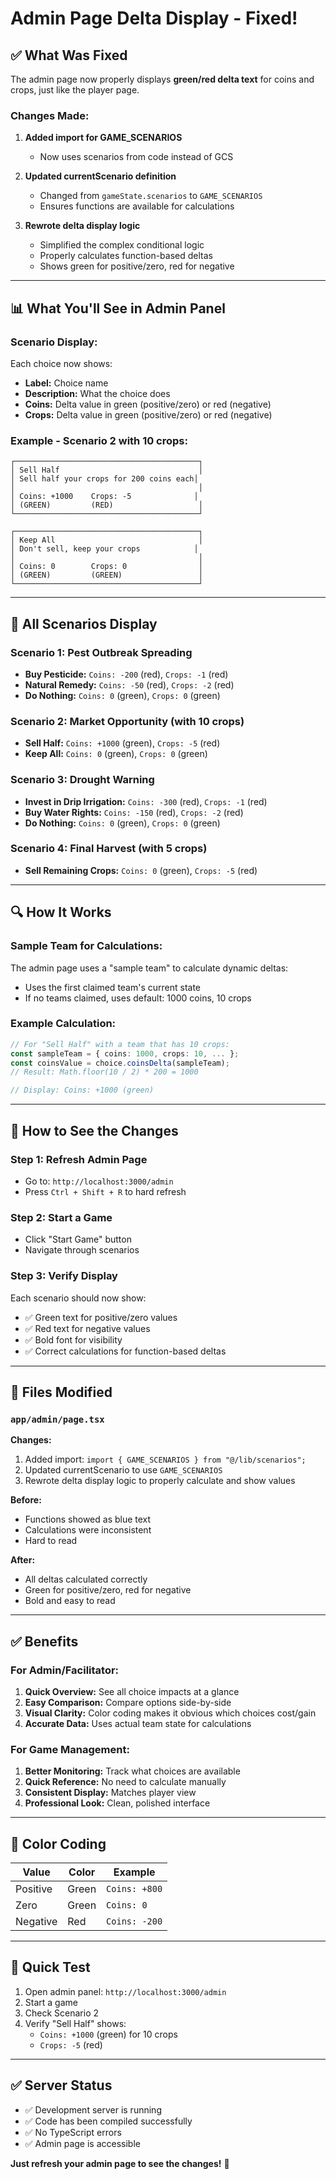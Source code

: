 # Admin Page Delta Display - Fixed!

## ✅ What Was Fixed

The admin page now properly displays **green/red delta text** for coins and crops, just like the player page.

### Changes Made:

1. **Added import for GAME_SCENARIOS**

    - Now uses scenarios from code instead of GCS

2. **Updated currentScenario definition**

    - Changed from `gameState.scenarios` to `GAME_SCENARIOS`
    - Ensures functions are available for calculations

3. **Rewrote delta display logic**
    - Simplified the complex conditional logic
    - Properly calculates function-based deltas
    - Shows green for positive/zero, red for negative

---

## 📊 What You'll See in Admin Panel

### Scenario Display:

Each choice now shows:

-   **Label:** Choice name
-   **Description:** What the choice does
-   **Coins:** Delta value in green (positive/zero) or red (negative)
-   **Crops:** Delta value in green (positive/zero) or red (negative)

### Example - Scenario 2 with 10 crops:

```
┌─────────────────────────────────────────┐
│ Sell Half                               │
│ Sell half your crops for 200 coins each│
│                                         │
│ Coins: +1000    Crops: -5              │
│ (GREEN)         (RED)                   │
└─────────────────────────────────────────┘

┌─────────────────────────────────────────┐
│ Keep All                                │
│ Don't sell, keep your crops            │
│                                         │
│ Coins: 0        Crops: 0                │
│ (GREEN)         (GREEN)                 │
└─────────────────────────────────────────┘
```

---

## 🎯 All Scenarios Display

### Scenario 1: Pest Outbreak Spreading

-   **Buy Pesticide:** `Coins: -200` (red), `Crops: -1` (red)
-   **Natural Remedy:** `Coins: -50` (red), `Crops: -2` (red)
-   **Do Nothing:** `Coins: 0` (green), `Crops: 0` (green)

### Scenario 2: Market Opportunity (with 10 crops)

-   **Sell Half:** `Coins: +1000` (green), `Crops: -5` (red)
-   **Keep All:** `Coins: 0` (green), `Crops: 0` (green)

### Scenario 3: Drought Warning

-   **Invest in Drip Irrigation:** `Coins: -300` (red), `Crops: -1` (red)
-   **Buy Water Rights:** `Coins: -150` (red), `Crops: -2` (red)
-   **Do Nothing:** `Coins: 0` (green), `Crops: 0` (green)

### Scenario 4: Final Harvest (with 5 crops)

-   **Sell Remaining Crops:** `Coins: 0` (green), `Crops: -5` (red)

---

## 🔍 How It Works

### Sample Team for Calculations:

The admin page uses a "sample team" to calculate dynamic deltas:

-   Uses the first claimed team's current state
-   If no teams claimed, uses default: 1000 coins, 10 crops

### Example Calculation:

```typescript
// For "Sell Half" with a team that has 10 crops:
const sampleTeam = { coins: 1000, crops: 10, ... };
const coinsValue = choice.coinsDelta(sampleTeam);
// Result: Math.floor(10 / 2) * 200 = 1000

// Display: Coins: +1000 (green)
```

---

## 🚀 How to See the Changes

### Step 1: Refresh Admin Page

-   Go to: `http://localhost:3000/admin`
-   Press `Ctrl + Shift + R` to hard refresh

### Step 2: Start a Game

-   Click "Start Game" button
-   Navigate through scenarios

### Step 3: Verify Display

Each scenario should now show:

-   ✅ Green text for positive/zero values
-   ✅ Red text for negative values
-   ✅ Bold font for visibility
-   ✅ Correct calculations for function-based deltas

---

## 📝 Files Modified

### `app/admin/page.tsx`

**Changes:**

1. Added import: `import { GAME_SCENARIOS } from "@/lib/scenarios";`
2. Updated currentScenario to use `GAME_SCENARIOS`
3. Rewrote delta display logic to properly calculate and show values

**Before:**

-   Functions showed as blue text
-   Calculations were inconsistent
-   Hard to read

**After:**

-   All deltas calculated correctly
-   Green for positive/zero, red for negative
-   Bold and easy to read

---

## ✅ Benefits

### For Admin/Facilitator:

1. **Quick Overview:** See all choice impacts at a glance
2. **Easy Comparison:** Compare options side-by-side
3. **Visual Clarity:** Color coding makes it obvious which choices cost/gain
4. **Accurate Data:** Uses actual team state for calculations

### For Game Management:

1. **Better Monitoring:** Track what choices are available
2. **Quick Reference:** No need to calculate manually
3. **Consistent Display:** Matches player view
4. **Professional Look:** Clean, polished interface

---

## 🎨 Color Coding

| Value    | Color | Example       |
| -------- | ----- | ------------- |
| Positive | Green | `Coins: +800` |
| Zero     | Green | `Coins: 0`    |
| Negative | Red   | `Coins: -200` |

---

## 🧪 Quick Test

1. Open admin panel: `http://localhost:3000/admin`
2. Start a game
3. Check Scenario 2
4. Verify "Sell Half" shows:
    - `Coins: +1000` (green) for 10 crops
    - `Crops: -5` (red)

---

## ✅ Server Status

-   ✅ Development server is running
-   ✅ Code has been compiled successfully
-   ✅ No TypeScript errors
-   ✅ Admin page is accessible

**Just refresh your admin page to see the changes!** 🎉
